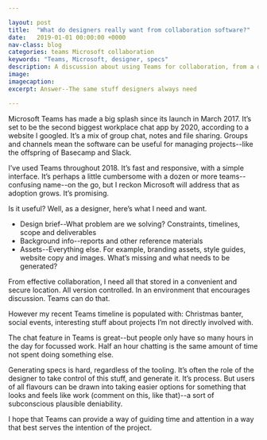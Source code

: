 ```yaml
---

layout: post
title:  "What do designers really want from collaboration software?"
date:   2019-01-01 00:00:00 +0000
nav-class: blog
categories: teams Microsoft collaboration
keywords: "Teams, Microsoft, designer, specs"
description: A discussion about using Teams for collaboration, from a designer's perspective.
image:
imagecaption: 
excerpt: Answer--The same stuff designers always need

---
```


Microsoft Teams has made a big splash since its launch in March 2017. It’s set to be the second biggest workplace chat app by 2020, according to a website I googled. It’s a mix of group chat, notes and file sharing. Groups and channels mean the software can be useful for managing projects--like the offspring of Basecamp and Slack.

I’ve used Teams throughout 2018. It’s fast and responsive, with a simple interface. It’s perhaps a little cumbersome with a dozen or more teams--confusing name--on the go, but I reckon Microsoft will address that as adoption grows. It’s promising.

Is it useful? Well, as a designer, here’s what I need and want.

* Design brief--What problem are we solving? Constraints, timelines, scope and deliverables
* Background info--reports and other reference materials
* Assets--Everything else. For example, branding assets, style guides, website copy and images. What’s missing and what needs to be generated?

From effective collaboration, I need all that stored in a convenient and secure location. All version controlled. In an environment that encourages discussion. Teams can do that.

However my recent Teams timeline is populated with: Christmas banter, social events, interesting stuff about projects I’m not directly involved with.

The chat feature in Teams is great--but people only have so many hours in the day for focussed work. Half an hour chatting is the same amount of time not spent doing something else. 

Generating specs is hard, regardless of the tooling. It’s often the role of the designer to take control of this stuff, and generate it. It’s process. But users of all flavours can be drawn into taking easier options for something that looks and feels like work (comment on this, like that)--a sort of subconscious plausible deniability. 

I hope that Teams can provide a way of guiding time and attention in a way that best serves the intention of the project.